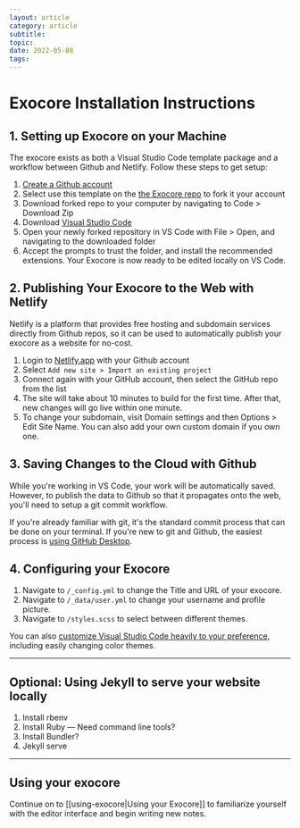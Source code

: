 ```yaml
---
layout: article
category: article
subtitle:
topic:
date: 2022-05-08
tags: 
---
```


# Exocore Installation Instructions

## 1. Setting up Exocore on your Machine
The exocore exists as both a Visual Studio Code template package and a workflow between Github and Netlify. Follow these steps to get setup:
1. [Create a Github account](https://github.com/join)
2. Select use this template on the [the Exocore repo](https://github.com/hot-domme/exocore) to fork it your account
3. Download forked repo to your computer by navigating to Code > Download Zip
4. Download [Visual Studio Code](https://code.visualstudio.com/Download)
5. Open your newly forked repository in VS Code with File > Open, and navigating to the downloaded folder
6. Accept the prompts to trust the folder, and install the recommended extensions. Your Exocore is now ready to be edited locally on VS Code.

## 2. Publishing Your Exocore to the Web with Netlify
Netlify is a platform that provides free hosting and subdomain services directly from Github repos, so it can be used to automatically publish your exocore as a website for no-cost.

1. Login to [Netlify.app](https://app.netlify.com/) with your Github account
2. Select ```Add new site > Import an existing project```
3. Connect again with your GitHub account, then select the GitHub repo from the list
4. The site will take about 10 minutes to build for the first time. After that, new changes will go live within one minute.
5. To change your subdomain, visit Domain settings and then Options > Edit Site Name. You can also add your own custom domain if you own one.

## 3. Saving Changes to the Cloud with Github
While you're working in VS Code, your work will be automatically saved. However, to publish the data to Github so that it propagates onto the web, you'll need to setup a git commit workflow.

If you're already familiar with git, it's the standard commit process that can be done on your terminal. If you're new to git and Github, the easiest process is [using GitHub Desktop](https://joshuadull.github.io/GitHub-Desktop/02-getting-started/index.html).

## 4. Configuring your Exocore

1. Navigate to ```/_config.yml``` to change the Title and URL of your exocore.
2. Navigate to ```/_data/user.yml``` to change your username and profile picture.
3. Navigate to ```/styles.scss``` to select between different themes.

You can also [customize Visual Studio Code heavily to your preference](), including easily changing color themes.

---

## Optional: Using Jekyll to serve your website locally
1. Install rbenv
2. Install Ruby — Need command line tools?
3. Install Bundler?
4. Jekyll serve 

---

## Using your exocore

Continue on to [[using-exocore|Using your Exocore]] to familiarize yourself with the editor interface and begin writing new notes.
